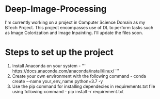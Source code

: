 # Deep-Image-Processing
I'm currently working on a project in Computer Science Domain as my BTech Project. This project encompasses use of DL to perform tasks such as Image Colorization and Image Inpainting. I'll update the files soon.

# Steps to set up the project 
1. Install Anaconda on your system - 
'''
https://docs.anaconda.com/anaconda/install/linux/
'''
3. Create your own environment with the following command -
conda create --name your_env_name python=3.7 -y
3. Use the pip command for installing dependecies in requirements.txt file using following command -
pip install -r requirement.txt
